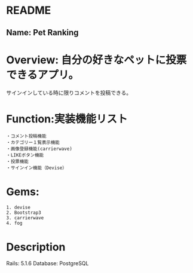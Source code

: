# README
## Name: Pet Ranking

# Overview: 自分の好きなペットに投票できるアプリ。
サインインしている時に限りコメントを投稿できる。

# Function:実装機能リスト
```
・コメント投稿機能
・カテゴリー１覧表示機能
・画像登録機能(carrierwave)
・LIKEボタン機能
・投票機能
・サインイン機能（Devise）
```

# Gems:
```
1. devise
2. Bootstrap3
3. carrierwave
4. fog
```

# Description
Rails: 5.1.6
Database: PostgreSQL
